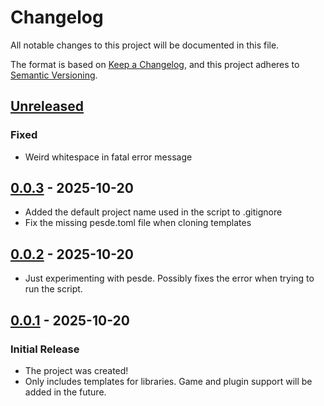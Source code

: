 # Changelog

All notable changes to this project will be documented in this file.

The format is based on [Keep a Changelog](https://keepachangelog.com/en/1.1.0/),
and this project adheres to [Semantic Versioning](https://semver.org/spec/v2.0.0.html).

## [Unreleased]

### Fixed

- Weird whitespace in fatal error message

## [0.0.3] - 2025-10-20

- Added the default project name used in the script to .gitignore
- Fix the missing pesde.toml file when cloning templates

## [0.0.2] - 2025-10-20

- Just experimenting with pesde. Possibly fixes the error when trying to run the script.

## [0.0.1] - 2025-10-20

### Initial Release

- The project was created!
- Only includes templates for libraries. Game and plugin support will be added in the future.

[unreleased]: https://github.com/frostproject/create-roblox-app/compare/0.0.3...HEAD
[0.0.3]: https://github.com/frostproject/create-roblox-app/compare/0.0.2...0.0.3
[0.0.2]: https://github.com/frostproject/create-roblox-app/compare/0.0.1...0.0.2
[0.0.1]: https://github.com/frostproject/create-roblox-app/compare/b9308c815f7601e2db40db0cb051dce698a508b8...0.0.1
